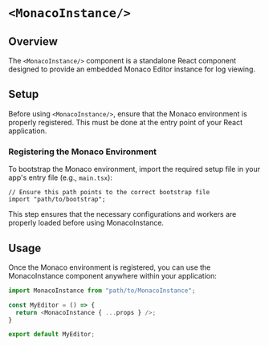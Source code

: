 # `<MonacoInstance/>`

## Overview

The `<MonacoInstance/>` component is a standalone React component designed to provide an embedded 
Monaco Editor instance for log viewing.

## Setup

Before using `<MonacoInstance/>`, ensure that the Monaco environment is properly registered. This 
must be done at the entry point of your React application.

### Registering the Monaco Environment

To bootstrap the Monaco environment, import the required setup file in your app's entry file (e.g.,
`main.tsx`):

```tsx
// Ensure this path points to the correct bootstrap file
import "path/to/bootstrap";
```

This step ensures that the necessary configurations and workers are properly loaded before using 
MonacoInstance.

## Usage

Once the Monaco environment is registered, you can use the MonacoInstance component anywhere within
your application:

```ts
import MonacoInstance from "path/to/MonacoInstance";

const MyEditor = () => {
  return <MonacoInstance { ...props } />;
}

export default MyEditor;
```
